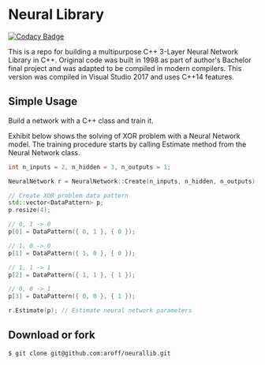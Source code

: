 # Neural Library

[![Codacy Badge](https://api.codacy.com/project/badge/Grade/25c99210cb0941e5ac30bf0ee2ea5584)](https://app.codacy.com/manual/aroff/neurallib?utm_source=github.com&utm_medium=referral&utm_content=aroff/neurallib&utm_campaign=Badge_Grade_Settings)

This is a repo for building a multipurpose C++ 3-Layer Neural Network Library in C++. Original code was built in 1998 as part of author's Bachelor final project and was adapted to be compiled in modern compilers. 
This version was compiled in Visual Studio 2017 and uses C++14 features.

## Simple Usage

Build a network with a C++ class and train it.

Exhibit below shows the solving of XOR problem with a Neural Network model.
The training procedure starts by calling Estimate method from the Neural Network class.

```C++
int n_inputs = 2, n_hidden = 3, n_outputs = 1;

NeuralNetwork r = NeuralNetwork::Create(n_inputs, n_hidden, n_outputs);

// Create XOR problem data pattern
std::vector<DataPattern> p;
p.resize(4);

// 0, 1 -> 0
p[0] = DataPattern({ 0, 1 }, { 0 });

// 1, 0 -> 0
p[1] = DataPattern({ 1, 0 }, { 0 });

// 1, 1 -> 1
p[2] = DataPattern({ 1, 1 }, { 1 });

// 0, 0 -> 1
p[3] = DataPattern({ 0, 0 }, { 1 });

r.Estimate(p); // Estimate neural network parameters
```

## Download or fork
```
$ git clone git@github.com:aroff/neurallib.git
```

